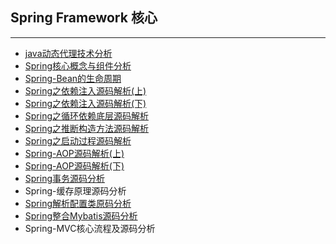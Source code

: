 ## Spring Framework 核心

***

- [java动态代理技术分析](docs/spring/1.java动态代理技术分析.md)
- [Spring核心概念与组件分析](docs/spring/2.Spring核心概念与组件分析.md)
- [Spring-Bean的生命周期](docs/spring/3.SpringBean的生命周期.md)
- [Spring之依赖注入源码解析(上)](docs/spring/4.Spring依赖注入源码解析(上).md)
- [Spring之依赖注入源码解析(下)](docs/spring/5.Spring依赖注入源码解析(下).md)
- [Spring之循环依赖底层源码解析](docs/spring/6.Spring之循环依赖底层源码解析.md)
- [Spring之推断构造方法源码解析](docs/spring/Spring之推断构造方法源码解析.md) 
- [Spring之启动过程源码解析](docs/spring/Spring之启动过程源码解析.md) 
- [Spring-AOP源码解析(上)](docs/spring/Spring-AOP源码解析(上).md)
- [Spring-AOP源码解析(下)](docs/spring/Spring-AOP源码解析(下).md)
- [Spring事务源码分析](docs/spring/Spring事务源码分析.md)
- Spring-缓存原理源码分析
- [Spring解析配置类原码分析](docs/spring/Spring解析配置类源码分析.md)
- [Spring整合Mybatis源码分析](docs/spring/Spring整合Mybatis源码分析.md)  
- Spring-MVC核心流程及源码分析